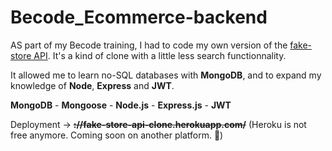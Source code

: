 # Becode_Ecommerce-backend

AS part of my Becode training, I had to code my own version of the [fake-store API](https://fakestoreapi.com/). It's a kind of clone with a little less search functionnality.

It allowed me to learn no-SQL databases with **MongoDB**, and to expand my knowledge of **Node**, **Express** and **JWT**.

**MongoDB** - **Mongoose** - **Node.js** - **Express.js** - **JWT**

Deployment -> ~~**://fake-store-api-clone.herokuapp.com/**~~ (Heroku is not free anymore. Coming soon on another platform. 🚀)
